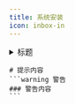 ```yaml
---
title: 系统安装
icon: inbox-in
---
```



 
 
<details class="custom-container details"> 
<summary >标题</summary>
折叠区域内容
</details>


````tip 提示
# 提示内容
```warning 警告
### 警告内容
```
````
